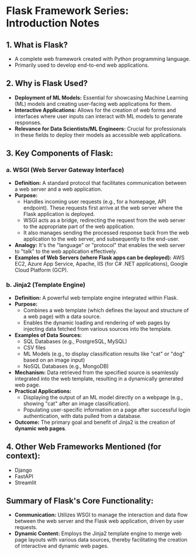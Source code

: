 # Flask Framework Series: Introduction Notes

## 1. What is Flask?
*   A complete web framework created with Python programming language.
*   Primarily used to develop end-to-end web applications.

## 2. Why is Flask Used?
*   **Deployment of ML Models:** Essential for showcasing Machine Learning (ML) models and creating user-facing web applications for them.
*   **Interactive Applications:** Allows for the creation of web forms and interfaces where user inputs can interact with ML models to generate responses.
*   **Relevance for Data Scientists/ML Engineers:** Crucial for professionals in these fields to deploy their models as accessible web applications.

## 3. Key Components of Flask:

### a. WSGI (Web Server Gateway Interface)
*   **Definition:** A standard protocol that facilitates communication between a web server and a web application.
*   **Purpose:**
    *   Handles incoming user requests (e.g., for a homepage, API endpoint). These requests first arrive at the web server where the Flask application is deployed.
    *   WSGI acts as a bridge, redirecting the request from the web server to the appropriate part of the web application.
    *   It also manages sending the processed response back from the web application to the web server, and subsequently to the end-user.
*   **Analogy:** It's the "language" or "protocol" that enables the web server to "talk" to the web application effectively.
*   **Examples of Web Servers (where Flask apps can be deployed):** AWS EC2, Azure App Service, Apache, IIS (for C# .NET applications), Google Cloud Platform (GCP).

### b. Jinja2 (Template Engine)
*   **Definition:** A powerful web template engine integrated within Flask.
*   **Purpose:**
    *   Combines a web template (which defines the layout and structure of a web page) with a data source.
    *   Enables the dynamic loading and rendering of web pages by injecting data fetched from various sources into the template.
*   **Examples of Data Sources:**
    *   SQL Databases (e.g., PostgreSQL, MySQL)
    *   CSV files
    *   ML Models (e.g., to display classification results like "cat" or "dog" based on an image input)
    *   NoSQL Databases (e.g., MongoDB)
*   **Mechanism:** Data retrieved from the specified source is seamlessly integrated into the web template, resulting in a dynamically generated web page.
*   **Practical Applications:**
    *   Displaying the output of an ML model directly on a webpage (e.g., showing "cat" after an image classification).
    *   Populating user-specific information on a page after successful login authentication, with data pulled from a database.
*   **Outcome:** The primary goal and benefit of Jinja2 is the creation of **dynamic web pages**.

## 4. Other Web Frameworks Mentioned (for context):
*   Django
*   FastAPI
*   Streamlit

## Summary of Flask's Core Functionality:
*   **Communication:** Utilizes WSGI to manage the interaction and data flow between the web server and the Flask web application, driven by user requests.
*   **Dynamic Content:** Employs the Jinja2 template engine to merge web page layouts with various data sources, thereby facilitating the creation of interactive and dynamic web pages.

